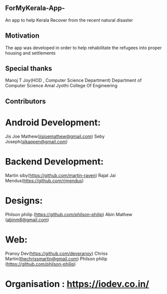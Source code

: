## ForMyKerala-App-
An app to help Kerala Recover from the recent natural disaster

## Motivation
The app was developed in order to help rehabilitate the refugees into proper housing and settlements
## Special thanks
  Manoj T Joy(HOD , Computer Science Department)
  Department of Computer Science
  Amal Jyothi College Of Engineering
## Contributors

# Android Development: 
  Jis Joe Mathew(jisjoemathew@gmail.com)
  Seby Joseph(sjkappen@gmail.com)
  
  
# Backend Development:
  Martin siby(https://github.com/martin-raven)
  Rajat Jai Mendus(https://github.com/rjmendus)
  
  
# Designs:
  Philson philip (https://github.com/philson-philip)
  Abin Mathew (abinm8@gmail.com)


# Web:
  Pranoy Dev(https://github.com/devpranoy)
  Chriss Martin(thechrissmartin@gmail.com)
  Philson philip (https://github.com/philson-philip)


# Organisation : https://iodev.co.in/
  
